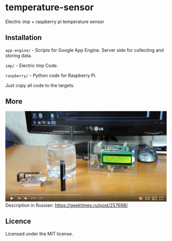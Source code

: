 # temperature-sensor

Electric imp + raspberry pi temperature sensor

## Installation
`app-engine/` - Scripts for Google App Engine. Server side for collecting and storing data.

`imp/` - Electric Imp Code.

`raspberry/` - Python code for Raspberry Pi. 

Just copy all code to the targets.


## More
[![Electric Imp - WiFi thermometer](misc/youtube.png?_)](https://www.youtube.com/watch?v=9VXV8oFREfw)
Description in Russian: https://geektimes.ru/post/257698/

## Licence
Licensed under the MIT license.
